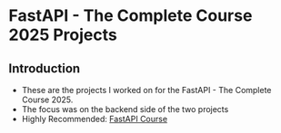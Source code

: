 # FastAPI - The Complete Course 2025 Projects

## Introduction

- These are the projects I worked on for the FastAPI - The Complete Course 2025. 
- The focus was on the backend side of the two projects
- Highly Recommended: [FastAPI Course](https://www.udemy.com/course/fastapi-the-complete-course/?couponCode=24T1MT11625BROW)
